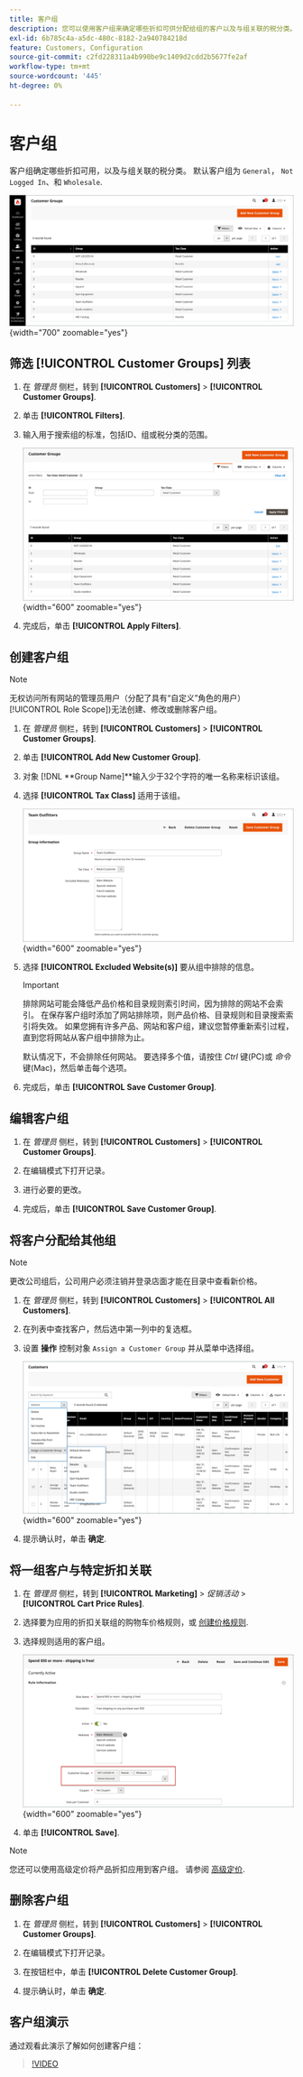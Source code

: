 ```yaml
---
title: 客户组
description: 您可以使用客户组来确定哪些折扣可供分配给组的客户以及与组关联的税分类。
exl-id: 6b785c4a-a5dc-480c-8182-2a940784218d
feature: Customers, Configuration
source-git-commit: c2fd228311a4b990be9c1409d2cdd2b5677fe2af
workflow-type: tm+mt
source-wordcount: '445'
ht-degree: 0%

---
```


# 客户组

客户组确定哪些折扣可用，以及与组关联的税分类。 默认客户组为 `General`， `Not Logged In`、和 `Wholesale`.

![客户组](assets/customer-groups.png){width="700" zoomable="yes"}

## 筛选 [!UICONTROL Customer Groups] 列表

1. 在 _管理员_ 侧栏，转到 **[!UICONTROL Customers]** > **[!UICONTROL Customer Groups]**.

1. 单击 **[!UICONTROL Filters]**.

1. 输入用于搜索组的标准，包括ID、组或税分类的范围。

   ![过滤选项](assets/groups-filters.png){width="600" zoomable="yes"}

1. 完成后，单击 **[!UICONTROL Apply Filters]**.

## 创建客户组

>[!NOTE]
>
>无权访问所有网站的管理员用户（分配了具有“自定义”角色的用户） [!UICONTROL Role Scope])无法创建、修改或删除客户组。

1. 在 _管理员_ 侧栏，转到 **[!UICONTROL Customers]** > **[!UICONTROL Customer Groups]**.

1. 单击 **[!UICONTROL Add New Customer Group]**.

1. 对象 [!DNL **Group Name]**输入少于32个字符的唯一名称来标识该组。

1. 选择 **[!UICONTROL Tax Class]** 适用于该组。

   ![组信息](assets/group-information.png){width="600" zoomable="yes"}

1. 选择 **[!UICONTROL Excluded Website(s)]** 要从组中排除的信息。

   >[!IMPORTANT]
   >
   >排除网站可能会降低产品价格和目录规则索引时间，因为排除的网站不会索引。 在保存客户组时添加了网站排除项，则产品价格、目录规则和目录搜索索引将失效。 如果您拥有许多产品、网站和客户组，建议您暂停重新索引过程，直到您将网站从客户组中排除为止。

   默认情况下，不会排除任何网站。 要选择多个值，请按住 _Ctrl_ 键(PC)或 _命令_ 键(Mac)，然后单击每个选项。

1. 完成后，单击 **[!UICONTROL Save Customer Group]**.

## 编辑客户组

1. 在 _管理员_ 侧栏，转到 **[!UICONTROL Customers]** > **[!UICONTROL Customer Groups]**.

1. 在编辑模式下打开记录。

1. 进行必要的更改。

1. 完成后，单击 **[!UICONTROL Save Customer Group]**.

## 将客户分配给其他组

>[!NOTE]
>
>更改公司组后，公司用户必须注销并登录店面才能在目录中查看新价格。

1. 在 _管理员_ 侧栏，转到 **[!UICONTROL Customers]** > **[!UICONTROL All Customers]**.

1. 在列表中查找客户，然后选中第一列中的复选框。

1. 设置 **操作** 控制对象 `Assign a Customer Group` 并从菜单中选择组。

   ![分配客户组](assets/group-assign.png){width="600" zoomable="yes"}

1. 提示确认时，单击 **确定**.

## 将一组客户与特定折扣关联

1. 在 _管理员_ 侧栏，转到 **[!UICONTROL Marketing]** > _促销活动_ > **[!UICONTROL Cart Price Rules]**.

1. 选择要为应用的折扣关联组的购物车价格规则，或 [创建价格规则](../merchandising-promotions/price-rules-catalog.md).

1. 选择规则适用的客户组。

   ![客户组到特定折扣](assets/group-discount.png){width="600" zoomable="yes"}

1. 单击 **[!UICONTROL Save]**.

>[!NOTE]
>
> 您还可以使用高级定价将产品折扣应用到客户组。 请参阅 [高级定价](../catalog/product-price-group.md).

## 删除客户组

1. 在 _管理员_ 侧栏，转到 **[!UICONTROL Customers]** > **[!UICONTROL Customer Groups]**.

1. 在编辑模式下打开记录。

1. 在按钮栏中，单击 **[!UICONTROL Delete Customer Group]**.

1. 提示确认时，单击 **确定**.

## 客户组演示

通过观看此演示了解如何创建客户组：

>[!VIDEO](https://video.tv.adobe.com/v/343660/?quality=12)
